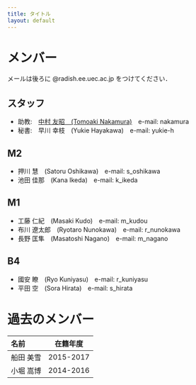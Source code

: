 ```yaml
---
title: タイトル
layout: default
---
```


# メンバー
メールは後ろに @radish.ee.uec.ac.jp をつけてください．

## スタッフ
- 助教:　[中村 友昭　(Tomoaki Nakamura)](nakamura.md)　e-mail: nakamura
- 秘書:　早川 幸枝　(Yukie Hayakawa)　e-mail: yukie-h

## M2
- 押川 慧　(Satoru Oshikawa)　e-mail: s_oshikawa
- 池田 佳那　(Kana Ikeda)　e-mail: k_ikeda

## M1
- 工藤 仁紀　(Masaki Kudo)　e-mail: m_kudou
- 布川 遼太郎　(Ryotaro Nunokawa)　e-mail: r_nunokawa
- 長野 匡隼　(Masatoshi Nagano)　e-mail: m_nagano

## B4
- 國安 瞭　(Ryo Kuniyasu)　e-mail: r_kuniyasu
- 平田 空　(Sora Hirata)　e-mail: s_hirata


# 過去のメンバー

|名前|在籍年度|
|:-------|:-------:|
|船田 美雪|2015-2017|
|小堀 嵩博|2014-2016|